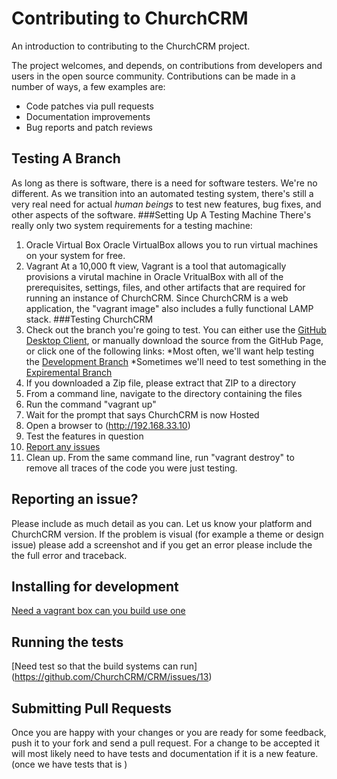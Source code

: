 # Contributing to ChurchCRM

An introduction to contributing to the ChurchCRM project.

The project welcomes, and depends, on contributions from developers and users in the open source community. Contributions can be made in a number of ways, a few examples are:

- Code patches via pull requests
- Documentation improvements
- Bug reports and patch reviews

## Testing A Branch
As long as there is software, there is a need for software testers.  We're no different.  As we transition into an automated testing system, there's still a very real need for actual *human beings* to test new features, bug fixes, and other aspects of the software.
###Setting Up A Testing Machine
There's really only two system requirements for a testing machine:
1. Oracle Virtual Box
Oracle VirtualBox allows you to run virtual machines on your system for free.
2. Vagrant
At a 10,000 ft view, Vagrant is a tool that automagically provisions a virutal machine in Oracle VritualBox with all of the prerequisites, settings, files, and other artifacts that are required for running an instance of ChurchCRM.  Since ChurchCRM is a web application, the "vagrant image" also includes a fully functional LAMP stack.
###Testing ChurchCRM
1. Check out the branch you're going to test.  You can either use the [GitHub Desktop Client](https://desktop.github.com/), or manually download the source from the GitHub Page, or click one of the following links:
*Most often, we'll want help testing the [Development Branch](https://github.com/ChurchCRM/CRM/archive/develop.zip)
*Sometimes we'll need to test something in the [Expiremental Branch](https://github.com/ChurchCRM/CRM/archive/experimental.zip)
2. If you downloaded a Zip file, please extract that ZIP to a directory
3. From a command line, navigate to the directory containing the files
4. Run the command "vagrant up"
5. Wait for the prompt that says ChurchCRM is now Hosted
6. Open a browser to (http://192.168.33.10)
7. Test the features in question 
8. [Report any issues](https://github.com/ChurchCRM/CRM/issues)
9. Clean up.  From the same command line, run "vagrant destroy" to remove all traces of the code you were just testing.


## Reporting an issue?

Please include as much detail as you can. Let us know your platform and ChurchCRM version. If the problem is visual (for example a theme or design issue) please add a screenshot and if
you get an error please include the the full error and traceback.


## Installing for development

[Need a vagrant box can you build use one](https://github.com/ChurchCRM/CRM/issues/16)


## Running the tests

[Need test so that the build systems can run] (https://github.com/ChurchCRM/CRM/issues/13)

## Submitting Pull Requests

Once you are happy with your changes or you are ready for some
feedback, push it to your fork and send a pull request. For a
change to be accepted it will most likely need to have tests and
documentation if it is a new feature. (once we have tests that is )
